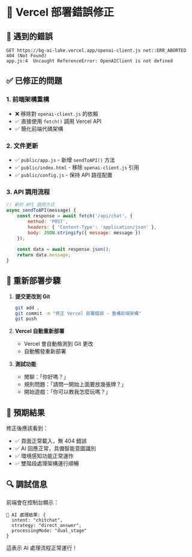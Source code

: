 # 🔧 Vercel 部署錯誤修正

## 🚨 **遇到的錯誤**

```
GET https://bg-ai-lake.vercel.app/openai-client.js net::ERR_ABORTED 404 (Not Found)
app.js:4  Uncaught ReferenceError: OpenAIClient is not defined
```

## ✅ **已修正的問題**

### 1. **前端架構重構**
- ❌ 移除對 `openai-client.js` 的依賴
- ✅ 直接使用 `fetch()` 調用 Vercel API
- ✅ 簡化前端代碼架構

### 2. **文件更新**
- ✅ `public/app.js` - 新增 `sendToAPI()` 方法
- ✅ `public/index.html` - 移除 `openai-client.js` 引用
- ✅ `public/config.js` - 保持 API 路徑配置

### 3. **API 調用流程**
```javascript
// 新的 API 調用方式
async sendToAPI(message) {
    const response = await fetch('/api/chat', {
        method: 'POST',
        headers: { 'Content-Type': 'application/json' },
        body: JSON.stringify({ message: message })
    });
    
    const data = await response.json();
    return data.message;
}
```

## 🚀 **重新部署步驟**

1. **提交更改到 Git**
   ```bash
   git add .
   git commit -m "修正 Vercel 部署錯誤 - 重構前端架構"
   git push
   ```

2. **Vercel 自動重新部署**
   - Vercel 會自動檢測到 Git 更改
   - 自動觸發重新部署

3. **測試功能**
   - 閒聊：「你好嗎？」
   - 規則問題：「請問一開始上面要放幾張牌？」
   - 開始遊戲：「你可以教我怎麼玩嗎？」

## 🎯 **預期結果**

修正後應該看到：
- ✅ 頁面正常載入，無 404 錯誤
- ✅ AI 回應正常，具備智能意圖識別
- ✅ 環境感知功能正常運作
- ✅ 雙階段處理架構運行順暢

## 🔍 **調試信息**

前端會在控制台顯示：
```
🎯 AI 處理結果: {
  intent: "chitchat",
  strategy: "direct_answer", 
  processingMode: "dual_stage"
}
```

這表示 AI 處理流程正常運行！
